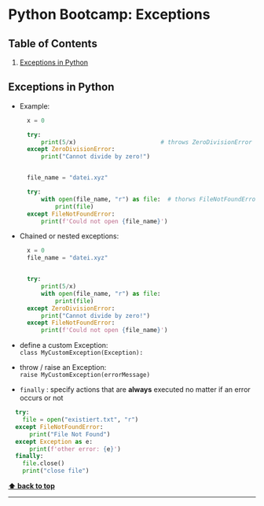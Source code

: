 # Python Bootcamp: Exceptions

<!-- omit in toc -->
## Table of Contents

1. [Exceptions in Python](#exceptions-in-python)

## Exceptions in Python

* Example:

  ```Python
    x = 0

    try:
        print(5/x)                        # throws ZeroDivisionError
    except ZeroDivisionError:
        print("Cannot divide by zero!")     


    file_name = "datei.xyz"

    try: 
        with open(file_name, "r") as file:  # thorws FileNotFoundError
            print(file)
    except FileNotFoundError:
        print(f'Could not open {file_name}')
  ```

* Chained or nested exceptions:

  ```Python
    x = 0
    file_name = "datei.xyz"


    try:
        print(5/x)
        with open(file_name, "r") as file:
            print(file)
    except ZeroDivisionError:
        print("Cannot divide by zero!")
    except FileNotFoundError:
        print(f'Could not open {file_name}')
  ```

* define a custom Exception:  
  `class MyCustomException(Exception):`
* throw / raise an Exception:  
  `raise MyCustomException(errorMessage)`
* `finally` : specify actions that are __always__ executed no matter if an error occurs or not

```Python
  try:
    file = open("existiert.txt", "r")
  except FileNotFoundError:
      print("File Not Found")
  except Exception as e:
      print(f'other error: {e}') 
  finally:    
    file.close()
    print("close file")
```

**[⬆ back to top](#table-of-contents)**
___
